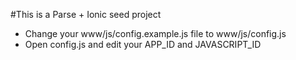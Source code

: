 #This is a Parse + Ionic seed project

- Change your www/js/config.example.js file to www/js/config.js
- Open config.js and edit your APP_ID and JAVASCRIPT_ID
